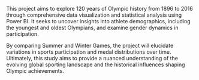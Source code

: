 This project aims to explore 120 years of Olympic history from 1896 to 2016 through comprehensive data visualization and statistical analysis using Power BI. It seeks to uncover insights into athlete demographics, including the youngest and oldest Olympians, and examine gender dynamics in participation. 

By comparing Summer and Winter Games, the project will elucidate variations in sports participation and medal distributions over time. Ultimately, this study aims to provide a nuanced understanding of the evolving global sporting landscape and the historical influences shaping Olympic achievements.
